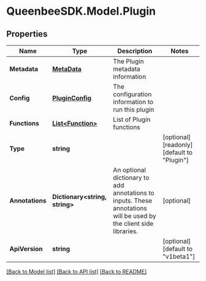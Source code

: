 
# QueenbeeSDK.Model.Plugin

## Properties

Name | Type | Description | Notes
------------ | ------------- | ------------- | -------------
**Metadata** | [**MetaData**](MetaData.md) | The Plugin metadata information | 
**Config** | [**PluginConfig**](PluginConfig.md) | The configuration information to run this plugin | 
**Functions** | [**List&lt;Function&gt;**](Function.md) | List of Plugin functions | 
**Type** | **string** |  | [optional] [readonly] [default to "Plugin"]
**Annotations** | **Dictionary&lt;string, string&gt;** | An optional dictionary to add annotations to inputs. These annotations will be used by the client side libraries. | [optional] 
**ApiVersion** | **string** |  | [optional] [default to "v1beta1"]

[[Back to Model list]](../README.md#documentation-for-models)
[[Back to API list]](../README.md#documentation-for-api-endpoints)
[[Back to README]](../README.md)

